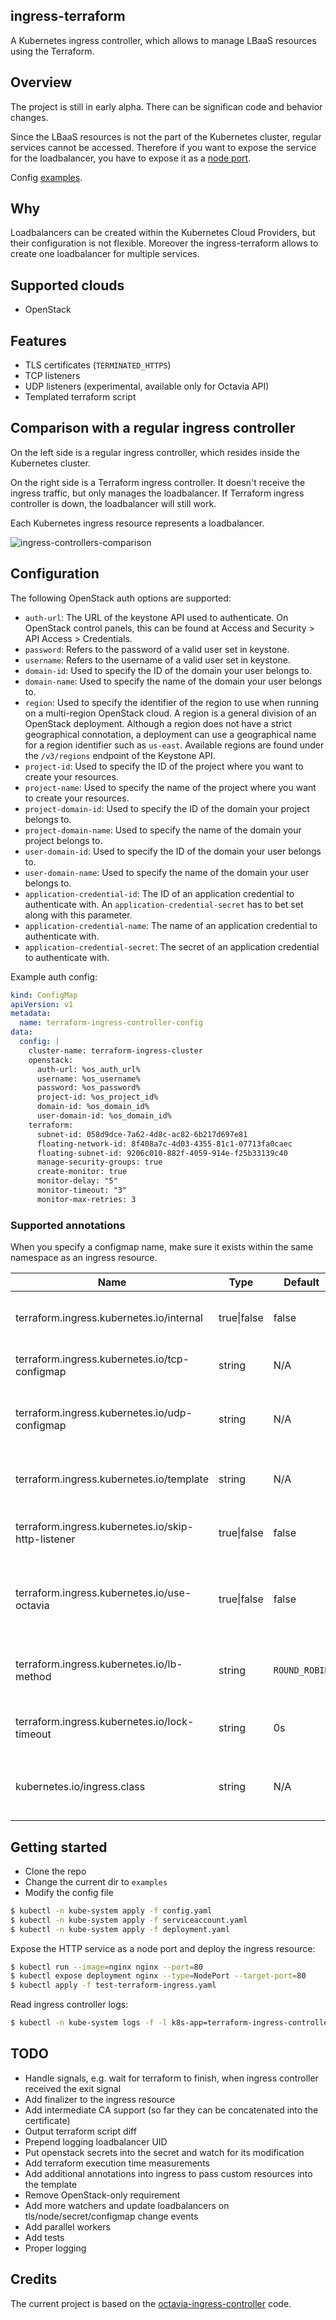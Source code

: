 ## ingress-terraform

A Kubernetes ingress controller, which allows to manage LBaaS resources using the Terraform.

## Overview

The project is still in early alpha. There can be significan code and behavior changes.

Since the LBaaS resources is not the part of the Kubernetes cluster, regular services cannot be accessed. Therefore if you want to expose the service for the loadbalancer, you have to expose it as a [node port](https://kubernetes.io/docs/concepts/services-networking/service/#nodeport).

Config [examples](/examples).

## Why

Loadbalancers can be created within the Kubernetes Cloud Providers, but their configuration is not flexible. Moreover the ingress-terraform allows to create one loadbalancer for multiple services.

## Supported clouds

* OpenStack

## Features

* TLS certificates (`TERMINATED_HTTPS`)
* TCP listeners
* UDP listeners (experimental, available only for Octavia API)
* Templated terraform script

## Comparison with a regular ingress controller

On the left side is a regular ingress controller, which resides inside the Kubernetes cluster.

On the right side is a Terraform ingress controller. It doesn't receive the ingress traffic, but only manages the loadbalancer. If Terraform ingress controller is down, the loadbalancer will still work.

Each Kubernetes ingress resource represents a loadbalancer.

![ingress-controllers-comparison](ingress-controllers-comparison.png)

## Configuration

The following OpenStack auth options are supported:

* `auth-url`: The URL of the keystone API used to authenticate. On
  OpenStack control panels, this can be found at Access and Security > API
  Access > Credentials.
* `password`: Refers to the password of a valid user set in keystone.
* `username`: Refers to the username of a valid user set in keystone.
* `domain-id`: Used to specify the ID of the domain your user belongs
  to.
* `domain-name`: Used to specify the name of the domain your user
  belongs to.
* `region`: Used to specify the identifier of the region to use when
  running on a multi-region OpenStack cloud. A region is a general division of
  an OpenStack deployment. Although a region does not have a strict geographical
  connotation, a deployment can use a geographical name for a region identifier
  such as `us-east`. Available regions are found under the `/v3/regions`
  endpoint of the Keystone API.
* `project-id`: Used to specify the ID of the project where you want
  to create your resources.
* `project-name`: Used to specify the name of the project where you
  want to create your resources.
* `project-domain-id`: Used to specify the ID of the domain your project belongs
  to.
* `project-domain-name`: Used to specify the name of the domain your project
  belongs to.
* `user-domain-id`: Used to specify the ID of the domain your user belongs to.
* `user-domain-name`: Used to specify the name of the domain your user belongs
  to.
* `application-credential-id`: The ID of an application credential to
  authenticate with. An `application-credential-secret` has to bet set along
  with this parameter.
* `application-credential-name`: The name of an application credential to
  authenticate with.
* `application-credential-secret`: The secret of an application credential to
  authenticate with.

Example auth config:

```yaml
kind: ConfigMap
apiVersion: v1
metadata:
  name: terraform-ingress-controller-config
data:
  config: |
    cluster-name: terraform-ingress-cluster
    openstack:
      auth-url: %os_auth_url%
      username: %os_username%
      password: %os_password%
      project-id: %os_project_id%
      domain-id: %os_domain_id%
      user-domain-id: %os_domain_id%
    terraform:
      subnet-id: 058d9dce-7a62-4d8c-ac82-6b217d697e81
      floating-network-id: 8f408a7c-4d03-4355-81c1-07713fa0caec
      floating-subnet-id: 9206c010-882f-4059-914e-f25b33139c40
      manage-security-groups: true
      create-monitor: true
      monitor-delay: "5"
      monitor-timeout: "3"
      monitor-max-retries: 3
```

### Supported annotations

When you specify a configmap name, make sure it exists within the same namespace as an ingress resource.

|Name|Type|Default|Description|
|-|-|-|-|
|terraform.ingress.kubernetes.io/internal|true\|false|false|whether to assign a floating IP to the loadbalancer or not|
|terraform.ingress.kubernetes.io/tcp-configmap|string|N/A|a config map name with a TCP service ports map|
|terraform.ingress.kubernetes.io/udp-configmap|string|N/A|a config map name with a UDP service ports map (supported only in Octavia API)|
|terraform.ingress.kubernetes.io/template|string|N/A|a config map name with a custom terraform script template|
|terraform.ingress.kubernetes.io/skip-http-listener|true\|false|false|whether to skip the HTTP (80 TCP port) listener creation|
|terraform.ingress.kubernetes.io/use-octavia|true\|false|false|whether Terraform provider should use Octavia API instead of Neutron LBaaS v2|
|terraform.ingress.kubernetes.io/lb-method|string|`ROUND_ROBIN`|a load balancer method, can be `ROUND_ROBIN`, `LEAST_CONNECTIONS` or `SOURCE_IP`|
|terraform.ingress.kubernetes.io/lock-timeout|string|0s|specifies the [`-lock-timeout`](https://www.terraform.io/docs/commands/apply.html#lock-timeout-0s) Terraform CLI argument|
|kubernetes.io/ingress.class|string|N/A|must have the `terraform` value to be processed by the Terraform Ingress Controller|

## Getting started

* Clone the repo
* Change the current dir to `examples`
* Modify the config file

```sh
$ kubectl -n kube-system apply -f config.yaml
$ kubectl -n kube-system apply -f serviceaccount.yaml
$ kubectl -n kube-system apply -f deployment.yaml
```

Expose the HTTP service as a node port and deploy the ingress resource:

```sh
$ kubectl run --image=nginx nginx --port=80
$ kubectl expose deployment nginx --type=NodePort --target-port=80
$ kubectl apply -f test-terraform-ingress.yaml
```

Read ingress controller logs:

```sh
$ kubectl -n kube-system logs -f -l k8s-app=terraform-ingress-controller
```

## TODO

* Handle signals, e.g. wait for terraform to finish, when ingress controller received the exit signal
* Add finalizer to the ingress resource
* Add intermediate CA support (so far they can be concatenated into the certificate)
* Output terraform script diff
* Prepend logging loadbalancer UID
* Put openstack secrets into the secret and watch for its modification
* Add terraform execution time measurements
* Add additional annotations into ingress to pass custom resources into the template
* Remove OpenStack-only requirement
* Add more watchers and update loadbalancers on tls/node/secret/configmap change events
* Add parallel workers
* Add tests
* Proper logging

## Credits

The current project is based on the [octavia-ingress-controller](https://github.com/kubernetes/cloud-provider-openstack/blob/master/docs/using-octavia-ingress-controller.md) code.
